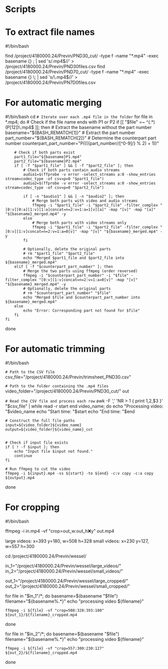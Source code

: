 # Scripts
# To extract file names
#!/bin/bash 

find /project/4180000.24/Previn/PND30_cut/ -type f -name "*.mp4" -exec basename {} \; | sed 's/\.mp4$//' > /project/4180000.24/Previn/PND30files.csv 
find /project/4180000.24/Previn/PND70_cut/ -type f -name "*.mp4" -exec basename {} \; | sed 's/\.mp4$//' > /project/4180000.24/Previn/PN7D0files.csv 


# For automatic merging
#!/bin/bash
cd <set working directory>
`# Iterate over each .mp4 file in the folder`
for file in *.mp4; do
    # Check if the file name ends with P1 or P2
    if [[ "$file" =~ ^(.*)(P[12])\.mp4$ ]]; then
        # Extract the basename without the part number
        basename="${BASH_REMATCH[1]}"
        # Extract the part number
        part_number="${BASH_REMATCH[2]}"
        # Determine the counterpart part number
        counterpart_part_number="P$(((${part_number//[^0-9]/} % 2) + 1))"

        # Check if both parts exist
        part1_file="${basename}P1.mp4"
        part2_file="${basename}P2.mp4"
        if [ -f "$part1_file" ] && [ -f "$part2_file" ]; then
            # Check if both parts contain audio streams
            audio1=$(ffprobe -v error -select_streams a:0 -show_entries stream=codec_type -of csv=p=0 "$part1_file")
            audio2=$(ffprobe -v error -select_streams a:0 -show_entries stream=codec_type -of csv=p=0 "$part2_file")

            if [ -n "$audio1" ] && [ -n "$audio2" ]; then
                # Merge both parts with video and audio streams
                ffmpeg -i "$part1_file" -i "$part2_file" -filter_complex "[0:v][0:a][1:v][1:a]concat=n=2:v=1:a=1[v][a]" -map "[v]" -map "[a]" "${basename}_merged.mp4" -y
            else
                # Merge both parts with video streams only
                ffmpeg -i "$part1_file" -i "$part2_file" -filter_complex "[0:v][1:v]concat=n=2:v=1:a=0[v]" -map "[v]" "${basename}_merged.mp4" -y
            fi

            # Optionally, delete the original parts
            # rm "$part1_file" "$part2_file"
            echo "Merged $part1_file and $part2_file into ${basename}_merged.mp4"
        elif [ -f "$counterpart_part_number" ]; then
            # Merge the two parts using ffmpeg (order reversed)
            ffmpeg -i "$counterpart_part_number" -i "$file" -filter_complex "[0:v][1:v]concat=n=2:v=1:a=0[v]" -map "[v]" "${basename}_merged.mp4" -y
            # Optionally, delete the original parts
            # rm "$counterpart_part_number" "$file"
            echo "Merged $file and $counterpart_part_number into ${basename}_merged.mp4"
        else
            echo "Error: Corresponding part not found for $file"
        fi
    fi
done


# For automatic trimming
#!/bin/bash

`# Path to the CSV file`
csv_file="/project/4180000.24/Previn/trimsheet_PND30.csv"

`# Path to the folder containing the .mp4 files`
video_folder="/project/4180000.24/Previn/PND30_cut/"
out

`# Read the CSV file and process each row`
awk -F ',' 'NR > 1 { print $1,$2,$3 }' "$csv_file" | while read -r start end video_name; do
    echo "Processing video: "$video_name
    echo "Start time: "$start
    echo "End time: "$end
    
    # Construct the full file paths
    input=${video_folder}${video_name}
    output=${video_folder}${video_name}_cut
    

    # Check if input file exists
    if [ ! -f $input ]; then
        echo "Input file $input not found."
        continue
    fi

    # Run ffmpeg to cut the video
    ffmpeg -i ${input}.mp4 -ss ${start} -to ${end} -c:v copy -c:a copy ${output}.mp4

done


# For cropping
#!/bin/bash

ffmpeg -i in.mp4 -vf "crop=out_w:out_h:x:y" out.mp4

large videos: x=393 y=180, w=508 h=328
small videos: x=230 y=127, w=557 h=300

cd /project/4180000.24/Previn/wessel/

in_1="/project/4180000.24/Previn/wessel/large_videos/"
in_2="/project/4180000.24/Previn/wessel/small_videos/"

out_1="/project/4180000.24/Previn/wessel/large_cropped/"
out_2="/project/4180000.24/Previn/wessel/small_cropped/"

for file in "$in_1"/*; do
	basename=$(basename "$file")
	filename="${basename%.*}"
	echo "processing video ${filename}"

	ffmpeg -i ${file} -vf "crop=508:328:393:180" ${out_1}/${filename}_cropped.mp4 
done

for file in "$in_2"/*; do
	basename=$(basename "$file")
	filename="${basename%.*}"
	echo "processing video ${filename}"

	ffmpeg -i ${file} -vf "crop=557:300:230:127" ${out_2}/${filename}_cropped.mp4 
done
